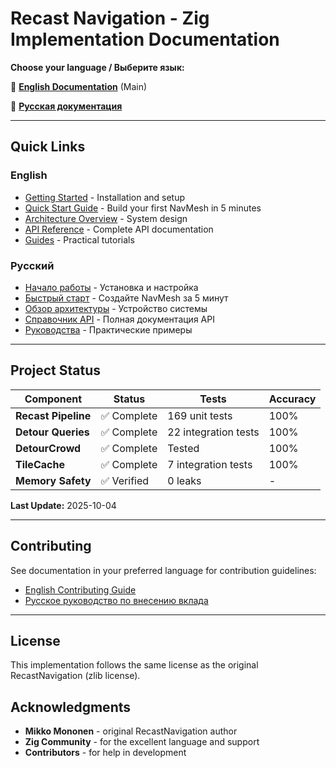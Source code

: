 # Recast Navigation - Zig Implementation Documentation

**Choose your language / Выберите язык:**

📖 **[English Documentation](en/)** (Main)

📖 **[Русская документация](ru/)**

---

## Quick Links

### English
- [Getting Started](en/01-getting-started/) - Installation and setup
- [Quick Start Guide](en/01-getting-started/quick-start.md) - Build your first NavMesh in 5 minutes
- [Architecture Overview](en/02-architecture/overview.md) - System design
- [API Reference](en/03-api-reference/) - Complete API documentation
- [Guides](en/04-guides/) - Practical tutorials

### Русский
- [Начало работы](ru/01-getting-started/) - Установка и настройка
- [Быстрый старт](ru/01-getting-started/quick-start.md) - Создайте NavMesh за 5 минут
- [Обзор архитектуры](ru/02-architecture/overview.md) - Устройство системы
- [Справочник API](ru/03-api-reference/) - Полная документация API
- [Руководства](ru/04-guides/) - Практические примеры

---

## Project Status

| Component | Status | Tests | Accuracy |
|-----------|--------|-------|----------|
| **Recast Pipeline** | ✅ Complete | 169 unit tests | 100% |
| **Detour Queries** | ✅ Complete | 22 integration tests | 100% |
| **DetourCrowd** | ✅ Complete | Tested | 100% |
| **TileCache** | ✅ Complete | 7 integration tests | 100% |
| **Memory Safety** | ✅ Verified | 0 leaks | - |

**Last Update:** 2025-10-04

---

## Contributing

See documentation in your preferred language for contribution guidelines:
- [English Contributing Guide](en/10-contributing/)
- [Русское руководство по внесению вклада](ru/10-contributing/)

---

## License

This implementation follows the same license as the original RecastNavigation (zlib license).

## Acknowledgments

- **Mikko Mononen** - original RecastNavigation author
- **Zig Community** - for the excellent language and support
- **Contributors** - for help in development

